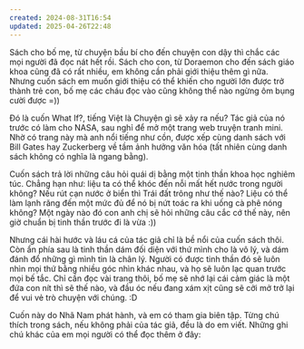 ```yaml
---
created: 2024-08-31T16:54
updated: 2025-04-26T22:48
---
```

Sách cho bố mẹ, từ chuyện bầu bí cho đến chuyện con dậy thì chắc các mọi người đã đọc nát hết rồi. Sách cho con, từ Doraemon cho đến sách giáo khoa cũng đã có rất nhiều, em không cần phải giới thiệu thêm gì nữa. Nhưng cuốn sách em muốn giới thiệu có thể khiến cho người lớn được trở thành trẻ con, bố mẹ các cháu đọc vào cũng không thể nào ngừng ôm bụng cười được =))

Đó là cuốn What If?, tiếng Việt là Chuyện gì sẽ xảy ra nếu? Tác giả của nó trước có làm cho NASA, sau nghỉ để mở một trang web truyện tranh mini. Nhờ có trang này mà anh nổi tiếng như cồn, được xếp cùng danh sách với Bill Gates hay Zuckerberg về tầm ảnh hưởng văn hóa (tất nhiên cùng danh sách không có nghĩa là ngang bằng).

Cuốn sách trả lời những câu hỏi quái dị bằng một tinh thần khoa học nghiêm túc. Chẳng hạn như: liệu ta có thể khóc đến nỗi mất hết nước trong người không? Nếu rút cạn nước ở biển thì Trái đất trông như thế nào? Liệu có thể làm lạnh răng đến một mức đủ để nó bị nứt toác ra khi uống cà phê nóng không? Một ngày nào đó con anh chị sẽ hỏi những câu cắc cớ thế này, nên giờ chuẩn bị tinh thần trước đi là vừa :))

Nhưng cái hài hước và láu cá của tác giả chỉ là bề nổi của cuốn sách thôi. Còn ẩn phía sau là tinh thần dám đối diện với thứ mình cho là vô lý, và dám đánh đổ những gì mình tin là chân lý. Người có được tinh thần đó sẽ luôn nhìn mọi thứ bằng nhiều góc nhìn khác nhau, và họ sẽ luôn lạc quan trước mọi bế tắc. Chỉ cần đọc vài trang thôi, bố mẹ sẽ nhớ lại cái cảm giác là một đứa con nít thì sẽ thế nào, và đầu óc nếu đang xám xịt cũng sẽ cởi mở trở lại để vui vẻ trò chuyện với chúng. :D

Cuốn này do Nhã Nam phát hành, và em có tham gia biên tập. Từng chú thích trong sách, nếu không phải của tác giả, đều là do em viết. Những ghi chú khác của em mọi người có thể đọc thêm ở đây:
